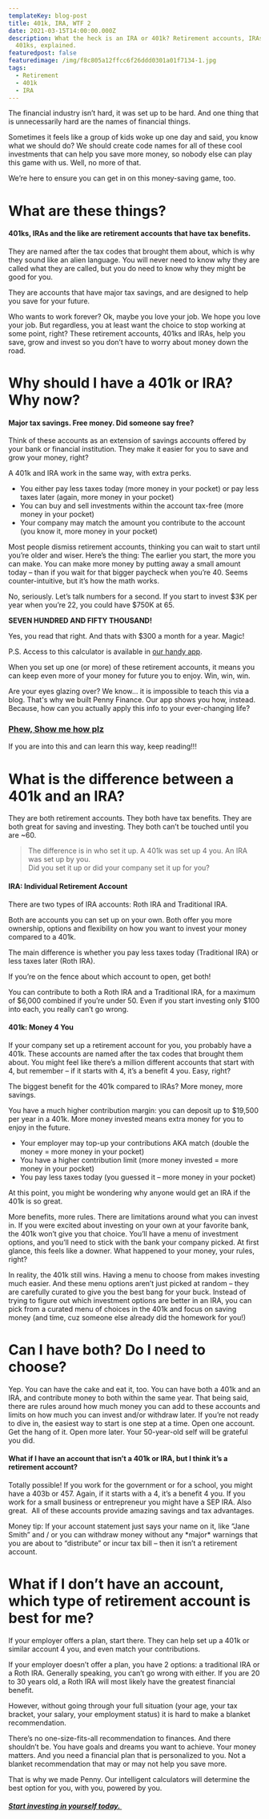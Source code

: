```yaml
---
templateKey: blog-post
title: 401k, IRA, WTF 2
date: 2021-03-15T14:00:00.000Z
description: What the heck is an IRA or 401k? Retirement accounts, IRAs, and
  401ks, explained.
featuredpost: false
featuredimage: /img/f8c805a12ffcc6f26ddd0301a01f7134-1.jpg
tags:
  - Retirement
  - 401k
  - IRA
---
```

The financial industry isn’t hard, it was set up to be hard. And one thing that is unnecessarily hard are the names of financial things.

Sometimes it feels like a group of kids woke up one day and said, you know what we should do? We should create code names for all of these cool investments that can help you save more money, so nobody else can play this game with us. Well, no more of that.

We’re here to ensure you can get in on this money-saving game, too.

# What are these things?

#### 401ks, IRAs and the like are retirement accounts that have tax benefits.

They are named after the tax codes that brought them about, which is why they sound like an alien language. You will never need to know why they are called what they are called, but you do need to know why they might be good for you.

They are accounts that have major tax savings, and are designed to help you save for your future. 

Who wants to work forever? Ok, maybe you love your job. We hope you love your job. But regardless, you at least want the choice to stop working at some point, right? These retirement accounts, 401ks and IRAs, help you save, grow and invest so you don’t have to worry about money down the road.

# Why should I have a 401k or IRA? Why now?

#### Major tax savings. Free money. Did someone say free?

Think of these accounts as an extension of savings accounts offered by your bank or financial institution. They make it easier for you to save and grow your money, right?

A 401k and IRA work in the same way, with extra perks.

* You either pay less taxes today (more money in your pocket) or pay less taxes later (again, more money in your pocket)
* You can buy and sell investments within the account tax-free (more money in your pocket)
* Your company may match the amount you contribute to the account (you know it, more money in your pocket)

Most people dismiss retirement accounts, thinking you can wait to start until you’re older and wiser. Here’s the thing: The earlier you start, the more you can make. You can make more money by putting away a small amount today – than if you wait for that bigger paycheck when you’re 40. Seems counter-intuitive, but it’s how the math works. 

No, seriously. Let’s talk numbers for a second. If you start to invest $3K per year when you’re 22, you could have $750K at 65. 

**SEVEN HUNDRED AND FIFTY THOUSAND!**

Yes, you read that right. And thats with $300 a month for a year. Magic!

P.S. Access to this calculator is available in [our handy app](www.penny-finance.com). 

When you set up one (or more) of these retirement accounts, it means you can keep even more of your money for future you to enjoy. Win, win, win.

Are your eyes glazing over? We know... it is impossible to teach this via a blog. That's why we built Penny Finance. Our app shows you how, instead. Because, how can you actually apply this info to your ever-changing life? 

### [Phew, Show me how plz ](www.penny-finance.com/quiz)

If you are into this and can learn this way, keep reading!!! 

# What is the difference between a 401k and an IRA?

They are both retirement accounts. They both have tax benefits. They are both great for saving and investing. They both can’t be touched until you are ~60.

> The difference is in who set it up. A 401k was set up 4 you. An IRA was set up by you.\
> Did you set it up or did your company set it up for you?

#### IRA: Individual Retirement Account

There are two types of IRA accounts: Roth IRA and Traditional IRA.

Both are accounts you can set up on your own. Both offer you more ownership, options and flexibility on how you want to invest your money compared to a 401k.

The main difference is whether you pay less taxes today (Traditional IRA) or less taxes later (Roth IRA).

If you’re on the fence about which account to open, get both!

You can contribute to both a Roth IRA and a Traditional IRA, for a maximum of $6,000 combined if you’re under 50. Even if you start investing only $100 into each, you really can’t go wrong.

#### 401k: Money 4 You

If your company set up a retirement account for you, you probably have a 401k. These accounts are named after the tax codes that brought them about. You might feel like there’s a million different accounts that start with 4, but remember – if it starts with 4, it’s a benefit 4 you. Easy, right?

The biggest benefit for the 401k compared to IRAs? More money, more savings. 

You have a much higher contribution margin: you can deposit up to $19,500 per year in a 401k. More money invested means extra money for you to enjoy in the future.

* Your employer may top-up your contributions AKA match (double the money = more money in your pocket)
* You have a higher contribution limit (more money invested = more money in your pocket)
* You pay less taxes today (you guessed it – more money in your pocket)

At this point, you might be wondering why anyone would get an IRA if the 401k is so great.

More benefits, more rules. There are limitations around what you can invest in. If you were excited about investing on your own at your favorite bank, the 401k won’t give you that choice. You’ll have a menu of investment options, and you’ll need to stick with the bank your company picked. At first glance, this feels like a downer. What happened to your money, your rules, right? 

In reality, the 401k still wins. Having a menu to choose from makes investing much easier. And these menu options aren’t just picked at random – they are carefully curated to give you the best bang for your buck. Instead of trying to figure out which investment options are better in an IRA, you can pick from a curated menu of choices in the 401k and focus on saving money (and time, cuz someone else already did the homework for you!) 

# Can I have both? Do I need to choose?

Yep. You can have the cake and eat it, too. You can have both a 401k and an IRA, and contribute money to both within the same year. That being said, there are rules around how much money you can add to these accounts and limits on how much you can invest and/or withdraw later. If you’re not ready to dive in, the easiest way to start is one step at a time. Open one account. Get the hang of it. Open more later. Your 50-year-old self will be grateful you did.

#### What if I have an account that isn’t a 401k or IRA, but I think it’s a retirement account?

Totally possible! If you work for the government or for a school, you might have a 403b or 457. Again, if it starts with a 4, it’s a benefit 4 you. If you work for a small business or entrepreneur you might have a SEP IRA. Also great.  All of these accounts provide amazing savings and tax advantages.

Money tip: If your account statement just says your name on it, like “Jane Smith” and / or you can withdraw money without any \*major\* warnings that you are about to “distribute” or incur tax bill – then it isn’t a retirement account.

# What if I don’t have an account, which type of retirement account is best for me?

If your employer offers a plan, start there. They can help set up a 401k or similar account 4 you, and even match your contributions.

If your employer doesn’t offer a plan, you have 2 options: a traditional IRA or a Roth IRA. Generally speaking, you can’t go wrong with either. If you are 20 to 30 years old, a Roth IRA will most likely have the greatest financial benefit.

However, without going through your full situation (your age, your tax bracket, your salary, your employment status) it is hard to make a blanket recommendation.

There’s no one-size-fits-all recommendation to finances. And there shouldn’t be. You have goals and dreams you want to achieve. Your money matters. And you need a financial plan that is personalized to you. Not a blanket recommendation that may or may not help you save more.

That is why we made Penny. Our intelligent calculators will determine the best option for you, with you, powered by you. 

##### [Start investing in yourself today. ](www.penny-finance.com)